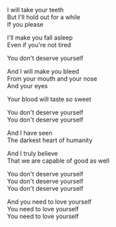 I will take your teeth  
But I'll hold out for a while  
If you please

I'll make you fall asleep  
Even if you're not tired

You don't deserve yourself

And I will make you bleed  
From your mouth and your nose  
And your eyes

Your blood will taste so sweet

You don't deserve yourself  
You don't deserve yourself

And I have seen  
The darkest heart of humanity

And I truly believe  
That we are capable of good as well

You don't deserve yourself  
You don't deserve yourself  
You don't deserve yourself

And you need to love yourself  
You need to love yourself  
You need to love yourself